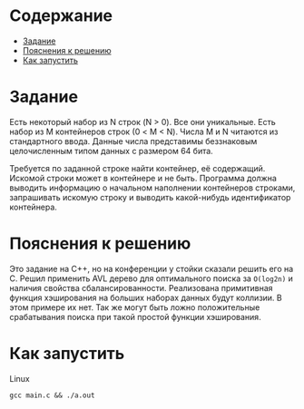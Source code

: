 # Содержание

- [Задание](#задание)
- [Пояснения к решению](#пояснения-к-решению)
- [Как запустить](#как-запустить)

# Задание

Есть некоторый набор из N строк (N > 0). Все они уникальные. Есть набор из M контейнеров строк (0 < M < N).
Числа M и N читаются из стандартного ввода. Данные числа представимы беззнаковым целочисленным типом данных с размером
64 бита.

Требуется по заданной строке найти контейнер, её содержащий. Искомой строки может в контейнере и не быть.
Программа должна выводить информацию о начальном наполнении контейнеров строками, запрашивать искомую строку и выводить
какой-нибудь идентификатор контейнера.

# Пояснения к решению

Это задание на С++, но на конференции у стойки сказали решить его на С.
Решил применить AVL дерево для оптимального поиска за `O(log2n)` и наличия свойства сбалансированности.
Реализована примитивная функция хэширования на больших наборах данных будут коллизии. В этом примере их нет. Так же
могут быть ложно положительные срабатывания поиска при такой простой функции хэширования.

# Как запустить

Linux

```shell
gcc main.c && ./a.out
```
 

